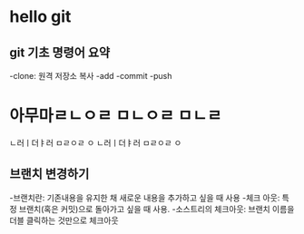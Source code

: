 # hello git

## git 기초 명령어 요약

-clone: 원격 저장소 복사
-add
-commit
-push

# 아무마ㄹㄴㅇㄹ ㅁㄴㅇㄹ ㅁㄴㄹ

ㄴ러ㅣ더ㅑ러 ㅁㄹㅇㄹ ㅇ
ㄴ러ㅣ더ㅑ러 ㅁㄹㅇㄹ ㅇ

## 브랜치 변경하기
-브랜치란: 기존내용을 유지한 채 새로운 내용을 추가하고 싶을 때 사용
-체크 아웃: 특정 브랜치(혹은 커밋)으로 돌아가고 싶을 때 사용.
-소스트리의 체크아웃: 브랜치 이름을 더블 클릭하는 것만으로 체크아웃

